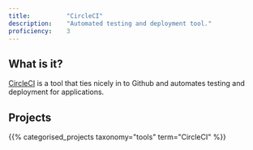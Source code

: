 ```yaml
---
title: 			"CircleCI"
description: 	"Automated testing and deployment tool."
proficiency:	3
---
```


## What is it?
[CircleCI](https://circleci.com/) is a tool that ties nicely in to Github and automates testing and deployment for applications.

## Projects
{{% categorised_projects taxonomy="tools" term="CircleCI" %}}